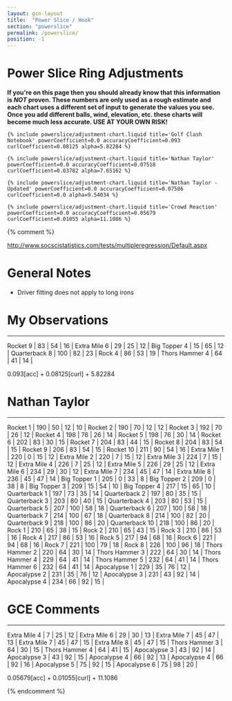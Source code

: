 ```yaml
---
layout: gcn-layout
title:  "Power Slice / Hook"
section: "powerslice"
permalink: /powerslice/
position: -1
---
```


<h1 class="gcn-page-header">Power Slice Ring Adjustments</h1>

<div class="row">

  <div class="alert alert-warning text-center" role="alert">
    <strong>
      If you're on this page then you should already know that this information is <em>NOT</em>
      proven. These numbers are only used as a rough estimate and each chart uses a different set
      of input to generate the values you see. Once you add different balls, wind, elevation, etc.
      these charts will become much less accurate. USE AT YOUR OWN RISK!
    </strong>
  </div>

  <div class="col-lg-8 col-lg-offset-2 col-md-10 col-md-offset-1 col-sm-12">

    {% include powerslice/adjustment-chart.liquid title='Golf Clash Notebook' powerCoefficient=0.0 accuracyCoefficient=0.093 curlCoefficient=0.08125 alpha=5.82284 %}

    {% include powerslice/adjustment-chart.liquid title='Nathan Taylor' powerCoefficient=0.0 accuracyCoefficient=0.07518 curlCoefficient=0.03782 alpha=7.65162 %}

    {% include powerslice/adjustment-chart.liquid title='Nathan Taylor - Updated' powerCoefficient=0.0 accuracyCoefficient=0.07586 curlCoefficient=0.0 alpha=9.54034 %}

    {% include powerslice/adjustment-chart.liquid title='Crowd Reaction' powerCoefficient=0.0 accuracyCoefficient=0.05679 curlCoefficient=0.01055 alpha=11.1086 %}

  </div>

</div>

{% comment %}

http://www.socscistatistics.com/tests/multipleregression/Default.aspx

General Notes
====================================
* Driver fitting does not apply to long irons

# My Observations
---------------------------------
Rocket       9 |  83 |  54 | 16 |
Extra Mile   6 |  29 |  25 | 12 |
Big Topper   4 |  15 |  65 | 12 |
Quarterback  8 | 100 |  82 | 23 |
Rock         4 |  86 |  53 | 19 |
Thors Hammer 4 |  64 |  41 | 14 |

0.093[acc] + 0.08125[curl] + 5.82284

# Nathan Taylor
---------------------------------
Rocket       1 | 190 |  50 |  12 | 10 |
Rocket       2 | 190 |  70 |  12 | 12 |
Rocket       3 | 192 |  70 |  26 | 12 |
Rocket       4 | 198 |  76 |  26 | 14 |
Rocket       5 | 198 |  76 |  30 | 14 |
Rocket       6 | 202 |  83 |  30 | 15 |
Rocket       7 | 204 |  83 |  44 | 15 |
Rocket       8 | 204 |  83 |  54 | 15 |
Rocket       9 | 206 |  83 |  54 | 15 |
Rocket      10 | 211 |  90 |  54 | 16 |
Extra Mile   1 | 220 |   0 |  15 | 12 |
Extra Mile   2 | 220 |   7 |  15 | 12 |
Extra Mile   3 | 224 |   7 |  15 | 12 |
Extra Mile   4 | 226 |   7 |  25 | 12 |
Extra Mile   5 | 226 |  29 |  25 | 12 |
Extra Mile   6 | 234 |  29 |  30 | 12 |
Extra Mile   7 | 234 |  45 |  47 | 14 |
Extra Mile   8 | 236 |  45 |  47 | 14 |
Big Topper   1 | 205 |   0 |  33 |  8 |
Big Topper   2 | 209 |   0 |  38 |  8 |
Big Topper   3 | 209 |  15 |  54 | 10 |
Big Topper   4 | 217 |  15 |  65 | 10 |
Quarterback  1 | 197 |  73 |  35 | 14 |
Quarterback  2 | 197 |  80 |  35 | 15 |
Quarterback  3 | 203 |  80 |  40 | 15 |
Quarterback  4 | 203 |  80 |  53 | 15 |
Quarterback  5 | 207 | 100 |  58 | 18 |
Quarterback  6 | 207 | 100 |  58 | 18 |
Quarterback  7 | 214 | 100 |  67 | 18 |
Quarterback  8 | 214 | 100 |  82 | 20 |
Quarterback  9 | 218 | 100 |  86 | 20 |
Quarterback 10 | 218 | 100 |  86 | 20 |
Rock         1 | 210 |  65 |  38 | 15 |
Rock         2 | 210 |  65 |  43 | 15 |
Rock         3 | 210 |  86 |  53 | 16 |
Rock         4 | 217 |  86 |  53 | 16 |
Rock         5 | 217 |  94 |  68 | 16 |
Rock         6 | 221 |  94 |  68 | 16 |
Rock         7 | 221 | 100 |  79 | 18 |
Rock         8 | 226 | 100 |  96 | 18 |
Thors Hammer 2 | 220 |  64 |  30 | 14 |
Thors Hammer 3 | 222 |  64 |  30 | 14 |
Thors Hammer 4 | 229 |  64 |  41 | 14 |
Thors Hammer 5 | 232 |  64 |  41 | 14 |
Thors Hammer 6 | 232 |  64 |  41 | 14 |
Apocalypse   1 | 229 |  35 |  76 | 12 |
Apocalypse   2 | 231 |  35 |  76 | 12 |
Apocalypse   3 | 231 |  43 |  92 | 14 |
Apocalypse   4 | 234 |  66 |  92 | 15 |

<!-- 0.07518[acc] + 0.03782[curl] + 7.65162 -->

# GCE Comments
---------------------------------
Extra Mile   4 |   7 |  25 | 12 |
Extra Mile   6 |  29 |  30 | 13 |
Extra Mile   7 |  45 |  47 | 13 |
Extra Mile   7 |  45 |  47 | 15 |
Extra Mile   8 |  45 |  47 | 15 |
Thors Hammer 3 |  64 |  30 | 15 |
Thors Hammer 4 |  64 |  41 | 15 |
Apocalypse   3 |  43 |  92 | 14 |
Apocalypse   3 |  43 |  92 | 15 |
Apocalypse   4 |  66 |  92 | 13 |
Apocalypse   4 |  66 |  92 | 16 |
Apocalypse   5 |  75 |  92 | 15 |
Apocalypse   6 |  75 |  98 | 20 |

0.05679[acc] + 0.01055[curl] + 11.1086

{% endcomment %}